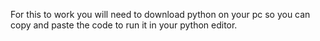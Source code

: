 For this to work you will need to download python on your pc so you can copy and paste the code to run it in your python editor.
